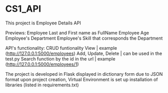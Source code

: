 # CS1_API
This project is Employee Details API

Previews: 
  Employee Last and First name as FullName
  Employee Age
  Employee's Department 
  Employee's Skill that corresponds the Department

API's functionality:
  CRUD funtionality
  View | example (http://127.0.0.1:5000/employees)
  Add, Update, Delete | can be used in the test.py
  Search function by the id in the url | example (http://127.0.0.1:5000/employees/1)


The project is developed in Flask
  displayed in dictionary form due to JSON format
  upon project creation, Virtual Environment is set up
  installation of libraries (listed in requirements.txt)
  
